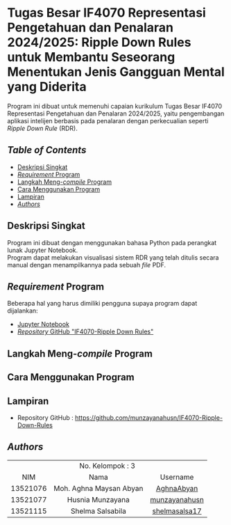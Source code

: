 # Tugas Besar IF4070 Representasi Pengetahuan dan Penalaran 2024/2025: Ripple Down Rules untuk Membantu Seseorang Menentukan Jenis Gangguan Mental yang Diderita

Program ini dibuat untuk memenuhi capaian kurikulum Tugas Besar IF4070 Representasi Pengetahuan dan Penalaran 2024/2025, yaitu pengembangan aplikasi intelijen berbasis pada penalaran dengan perkecualian seperti *Ripple Down Rule* (RDR).

## *Table of Contents*
- [Deskripsi Singkat](#deskripsi)
- [*Requirement* Program](#req)
- [Langkah Meng-*compile* Program](#compile)
- [Cara Menggunakan Program](#penggunaan)
- [Lampiran](#lampiran)
- [*Authors*](#author)

## Deskripsi Singkat <a name="deskripsi"></a>
Program ini dibuat dengan menggunakan bahasa Python pada perangkat lunak Jupyter Notebook. <br>
Program dapat melakukan visualisasi sistem RDR yang telah ditulis secara manual dengan menampilkannya pada sebuah *file* PDF.

## *Requirement* Program <a name="req"></a>
Beberapa hal yang harus dimiliki pengguna supaya program dapat dijalankan:
- <a href=https://jupyter.org/install>Jupyter Notebook</a>
- <a href=https://github.com/munzayanahusn/IF4070-Ripple-Down-Rules>*Repository* GitHub "IF4070-Ripple Down Rules"</a>

## Langkah Meng-*compile* Program <a name="compile"></a>

## Cara Menggunakan Program <a name="penggunaan"></a>

## Lampiran <a name="lampiran"></a>
- Repository GitHub : https://github.com/munzayanahusn/IF4070-Ripple-Down-Rules

## *Authors* <a name="author"></a>
<table>
  <tr>
    <td align="center" colspan="3">No. Kelompok : 3</td>
  </tr>   
    <td align="center">NIM</td>
    <td align="center">Nama</td>
    <td align="center">Username</td>
  </tr>
    <td align="center">13521076</td>
    <td align="center">Moh. Aghna Maysan Abyan</td>
    <td align="center"><a href=https://github.com/AghnaAbyan>AghnaAbyan</a></td>
  </tr>
    <td align="center">13521077</td>
    <td align="center">Husnia Munzayana</td>
    <td align="center"><a href=https://github.com/munzayanahusn>munzayanahusn</a></td>
  </tr>
    <td align="center">13521115</td>
    <td align="center">Shelma Salsabila</td>
    <td align="center"><a href=https://github.com/shelmasalsa17>shelmasalsa17</a></td>
</table>
